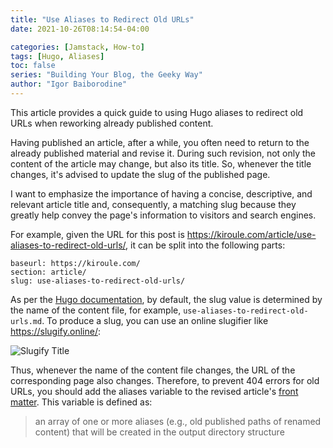 ```yaml
---
title: "Use Aliases to Redirect Old URLs"
date: 2021-10-26T08:14:54-04:00

categories: [Jamstack, How-to]
tags: [Hugo, Aliases]
toc: false
series: "Building Your Blog, the Geeky Way"
author: "Igor Baiborodine"
---
```


This article provides a quick guide to using Hugo aliases to redirect old URLs when reworking already published content.

<!--more-->

Having published an article, after a while, you often need to return to the already published material and revise it. 
During such revision, not only the content of the article may change, but also its title. 
So, whenever the title changes, it's advised to update the slug of the published page.

I want to emphasize the importance of having a concise, descriptive, and relevant article title and, consequently, a matching slug because they greatly help convey the page's information to visitors and search engines.

For example, given the URL for this post is https://kiroule.com/article/use-aliases-to-redirect-old-urls/, it can be split into the following parts:
```plaintext
baseurl: https://kiroule.com/
section: article/
slug: use-aliases-to-redirect-old-urls/
```

As per the [Hugo documentation](https://gohugo.io/content-management/organization/#slug), by default, the slug value is determined by the name of the content file, for example, `use-aliases-to-redirect-old-urls.md`. 
To produce a slug, you can use an online slugifier like https://slugify.online/:

![Slugify Title](/img/content/article/use-aliases-to-redirect-old-urls/slugify-title.png)

Thus, whenever the name of the content file changes, the URL of the corresponding page also changes. 
Therefore, to prevent 404 errors for old URLs, you should add the aliases variable to the revised article's [front matter](https://gohugo.io/content-management/front-matter/#predefined). 
This variable is defined as:
> an array of one or more aliases (e.g., old published paths of renamed content) that will be created in the output directory structure

